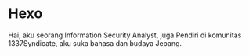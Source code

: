 # Hexo
 Hai, aku seorang Information Security Analyst, juga Pendiri di komunitas 1337Syndicate, aku suka bahasa dan budaya Jepang.

